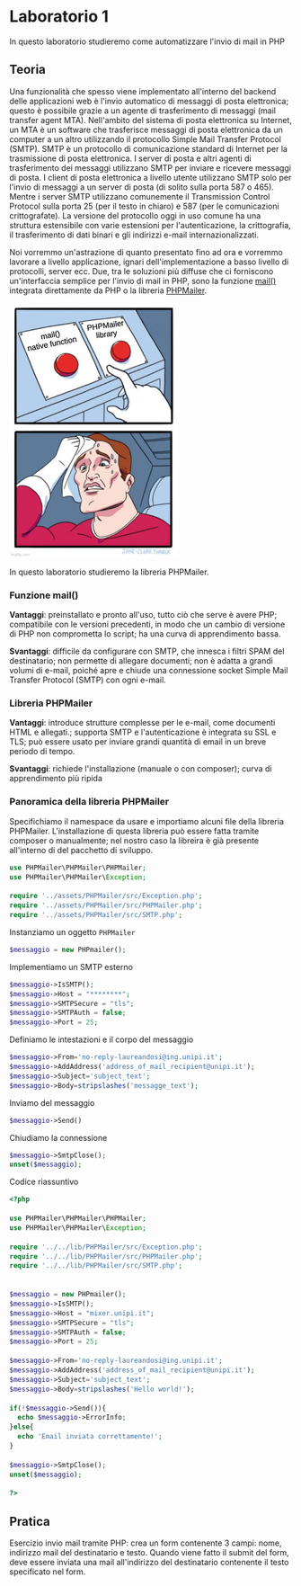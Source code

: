 # Laboratorio 1
In questo laboratorio studieremo come automatizzare l'invio di mail in PHP

## Teoria
Una funzionalità che spesso viene implementato all'interno del backend delle applicazioni web è l'invio automatico di messaggi di posta elettronica; questo è possibile grazie a un agente di trasferimento di messaggi (mail transfer agent MTA). Nell'ambito del sistema di posta elettronica su Internet, un MTA è un software che trasferisce messaggi di posta elettronica da un computer a un altro utilizzando il protocollo Simple Mail Transfer Protocol (SMTP). 
SMTP è un protocollo di comunicazione standard di Internet per la trasmissione di posta elettronica. I server di posta e altri agenti di trasferimento dei messaggi utilizzano SMTP per inviare e ricevere messaggi di posta. I client di posta elettronica a livello utente utilizzano SMTP solo per l'invio di messaggi a un server di posta (di solito sulla porta 587 o 465). Mentre i server SMTP utilizzano comunemente il Transmission Control Protocol sulla porta 25 (per il testo in chiaro) e 587 (per le comunicazioni crittografate).
La versione del protocollo oggi in uso comune ha una struttura estensibile con varie estensioni per l'autenticazione, la crittografia, il trasferimento di dati binari e gli indirizzi e-mail internazionalizzati.  

Noi vorremmo un'astrazione di quanto presentato fino ad ora e vorremmo lavorare a livello applicazione, ignari dell'implementazione a basso livello di protocolli, server ecc.
Due, tra le soluzioni più diffuse che ci forniscono un'interfaccia semplice per l'invio di mail in PHP, sono la funzione [mail()](https://www.php.net/manual/en/function.mail.php) integrata direttamente da PHP o la libreria [PHPMailer](https://github.com/PHPMailer/PHPMailer).

![drawing](../img/mail_meme.jpg)

In questo laboratorio studieremo la libreria PHPMailer.


### Funzione mail()
**Vantaggi**: preinstallato e pronto all'uso, tutto ciò che serve è avere PHP;  compatibile con le versioni precedenti, in modo che un cambio di versione di PHP non comprometta lo script; ha una curva di apprendimento bassa.

**Svantaggi**: difficile da configurare con SMTP, che innesca i filtri SPAM del destinatario; non permette di allegare documenti; non è adatta a grandi volumi di e-mail, poiché apre e chiude una connessione socket Simple Mail Transfer Protocol (SMTP) con ogni e-mail.

### Libreria PHPMailer
**Vantaggi**: introduce strutture complesse per le e-mail, come documenti HTML e allegati.; supporta SMTP e l'autenticazione è integrata su SSL e TLS; può essere usato per inviare grandi quantità di email in un breve periodo di tempo.

**Svantaggi**: richiede l'installazione (manuale o con composer); curva di apprendimento più ripida


### Panoramica della libreria PHPMailer
Specifichiamo il namespace da usare e importiamo alcuni file della libreria PHPMailer. L'installazione di questa libreria può essere fatta tramite composer o manualmente; nel nostro caso la libreira è già presente all'interno di del pacchetto di sviluppo.
```php
use PHPMailer\PHPMailer\PHPMailer;
use PHPMailer\PHPMailer\Exception;

require '../assets/PHPMailer/src/Exception.php';
require '../assets/PHPMailer/src/PHPMailer.php';
require '../assets/PHPMailer/src/SMTP.php';
```



Instanziamo un oggetto ``PHPMailer``
```php
$messaggio = new PHPmailer();
```

Implementiamo un SMTP esterno
```php
$messaggio->IsSMTP();
$messaggio->Host = "********";
$messaggio->SMTPSecure = "tls";
$messaggio->SMTPAuth = false;
$messaggio->Port = 25;
```

Definiamo le intestazioni e il corpo del messaggio
```php
$messaggio->From='no-reply-laureandosi@ing.unipi.it';
$messaggio->AddAddress('address_of_mail_recipient@unipi.it');
$messaggio->Subject='subject_text';
$messaggio->Body=stripslashes('messagge_text');
```

Inviamo del messaggio
```php
$messaggio->Send()
```

Chiudiamo la connessione
```php
$messaggio->SmtpClose();
unset($messaggio);
```


Codice riassuntivo
```php
<?php

use PHPMailer\PHPMailer\PHPMailer;
use PHPMailer\PHPMailer\Exception;

require '../../lib/PHPMailer/src/Exception.php';
require '../../lib/PHPMailer/src/PHPMailer.php';
require '../../lib/PHPMailer/src/SMTP.php';


$messaggio = new PHPmailer();
$messaggio->IsSMTP();
$messaggio->Host = "mixer.unipi.it";
$messaggio->SMTPSecure = "tls";
$messaggio->SMTPAuth = false;
$messaggio->Port = 25;

$messaggio->From='no-reply-laureandosi@ing.unipi.it';
$messaggio->AddAddress('address_of_mail_recipient@unipi.it');
$messaggio->Subject='subject_text';
$messaggio->Body=stripslashes('Hello world!');

if(!$messaggio->Send()){ 
  echo $messaggio->ErrorInfo; 
}else{ 
  echo 'Email inviata correttamente!';
}

$messaggio->SmtpClose();
unset($messaggio);

?>
```


## Pratica

Esercizio invio mail tramite PHP: crea un form contenente 3 campi: nome, indirizzo mail del destinatario e testo. Quando viene fatto il submit del form, deve essere inviata una mail all'indirizzo del destinatario contenente il testo specificato nel form.
